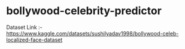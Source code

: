 # bollywood-celebrity-predictor

Dataset Link :- https://www.kaggle.com/datasets/sushilyadav1998/bollywood-celeb-localized-face-dataset
